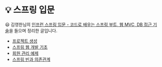 # 💡 스프링 입문

😃 김영한님의 [인프런 스프링 입문 - 코드로 배우는 스프링 부트, 웹 MVC, DB 접근 기술](https://www.inflearn.com/course/%EC%8A%A4%ED%94%84%EB%A7%81-%EC%9E%85%EB%AC%B8-%EC%8A%A4%ED%94%84%EB%A7%81%EB%B6%80%ED%8A%B8/dashboard)을 들으며 정리한 글입니다.

* [프로젝트 생성](https://github.com/highright96/spring-study/blob/main/%EC%8A%A4%ED%94%84%EB%A7%81%20%EC%9E%85%EB%AC%B8/1.%20%ED%94%84%EB%A1%9C%EC%A0%9D%ED%8A%B8%20%EC%83%9D%EC%84%B1.md)
* [스프링 웹 개발 기초](https://github.com/highright96/spring-study/blob/main/%EC%8A%A4%ED%94%84%EB%A7%81%20%EC%9E%85%EB%AC%B8/2.%20%EC%8A%A4%ED%94%84%EB%A7%81%20%EC%9B%B9%20%EA%B0%9C%EB%B0%9C%20%EA%B8%B0%EC%B4%88.md)
* [회원 관리 예제](https://github.com/highright96/spring-study/blob/main/%EC%8A%A4%ED%94%84%EB%A7%81%20%EC%9E%85%EB%AC%B8/3.%20%ED%9A%8C%EC%9B%90%20%EA%B4%80%EB%A6%AC%20%EC%98%88%EC%A0%9C.md)
* [스프링 빈과 의존관계](https://github.com/highright96/spring-study/blob/main/%EC%8A%A4%ED%94%84%EB%A7%81%20%EC%9E%85%EB%AC%B8/4.%20%EC%8A%A4%ED%94%84%EB%A7%81%20%EB%B9%88%EA%B3%BC%20%EC%9D%98%EC%A1%B4%EA%B4%80%EA%B3%84.md)
